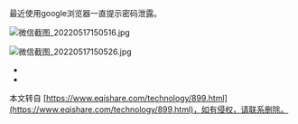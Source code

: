 最近使用google浏览器一直提示密码泄露。

![](https://www.eqishare.com/zb_users/upload/2022/05/202205171652771193435441.jpg "微信截图_20220517150516.jpg")

![](https://www.eqishare.com/zb_users/upload/2022/05/202205171652771193711090.jpg "微信截图_20220517150526.jpg")

-

-

本文转自 [https://www.eqishare.com/technology/899.html](https://www.eqishare.com/technology/899.html)，如有侵权，请联系删除。